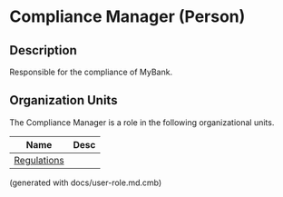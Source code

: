 # Compliance Manager (Person)

## Description
Responsible for the compliance of MyBank.

## Organization Units
The Compliance Manager is a role in the following organizational units.

| Name | Desc |
|---|---|
| [Regulations](../../mybank/compliance/regulations.md) |  |


(generated with docs/user-role.md.cmb)
